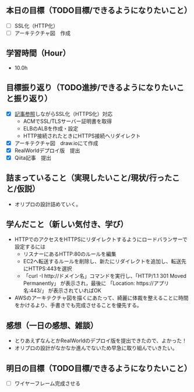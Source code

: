 ## 本日の目標（TODO目標/できるようになりたいこと）
- [ ] SSL化（HTTP化）
- [ ] アーキテクチャ図　作成
　
## 学習時間（Hour）
- 10.0h

## 目標振り返り（TODO進捗/できるようになりたいこと振り返り）
- [x] [記事参照](https://qiita.com/take18k_tech/items/2efd778c8dd9aae9496e)しながらSSL化（HTTPS化）対応　
  - ACMでSSL/TLSサーバー証明書を取得
  - ELBのALBを作成・設定
  - HTTP接続されたときにHTTPS接続へリダイレクト
- [x] アーキテクチャ図　draw.ioにて作成
- [x] RealWorldデプロイ版　提出
- [x] Qiita記事　提出

##  詰まっていること（実現したいこと/現状/行ったこと/仮説）
- オリプロの設計詰めていく。

## 学んだこと（新しい気付き、学び）
- HTTPでのアクセスをHTTPSにリダイレクトするようにロードバランサーで設定するには
  - リスナーにあるHTTP:80のルールを編集
  - EC2へ転送するルールを削除し、新たにリダイレクトを追加し、転送先にHTTPS:443を選択
  - 「curl -I http://ドメイン名」コマンドを実行し、「HTTP/1.1 301 Moved Permanently」 が表示され，最後に 「Location: https://アプリ名:443/」 が表示されていればOK
- AWSのアーキテクチャ図を描くにあたって、綺麗に体裁を整えることに時間をかけるより、手書きでも完成させることを優先する。


## 感想（一日の感想、雑談）
- とりあえずなんとかRealWorldのデプロイ版を提出できたので、よかった！
- オリプロの設計がなかなか進んでないため早急に取り組んでいきたい。

## 明日の目標（TODO目標/できるようになりたいこと）
- [ ] ワイヤーフレーム完成させる
